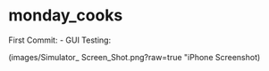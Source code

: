 # monday_cooks

First Commit:
    - GUI Testing:

(images/Simulator_ Screen_Shot.png?raw=true "iPhone Screenshot)
